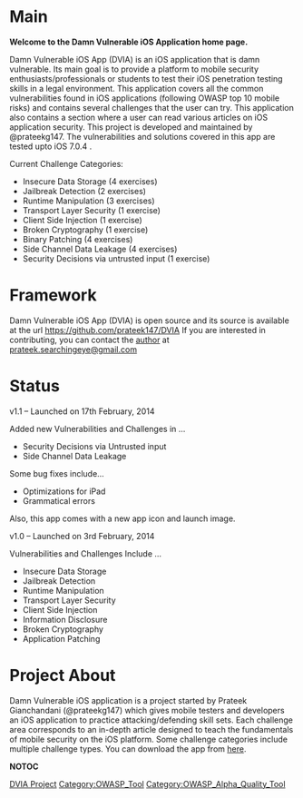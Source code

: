 # Main

<b>Welcome to the Damn Vulnerable iOS Application home page.</b>

Damn Vulnerable iOS App (DVIA) is an iOS application that is damn
vulnerable. Its main goal is to provide a platform to mobile security
enthusiasts/professionals or students to test their iOS penetration
testing skills in a legal environment. This application covers all the
common vulnerabilities found in iOS applications (following OWASP top 10
mobile risks) and contains several challenges that the user can try.
This application also contains a section where a user can read various
articles on iOS application security. This project is developed and
maintained by @prateekg147. The vulnerabilities and solutions covered in
this app are tested upto iOS 7.0.4 .

Current Challenge Categories:

  - Insecure Data Storage (4 exercises)
  - Jailbreak Detection (2 exercises)
  - Runtime Manipulation (3 exercises)
  - Transport Layer Security (1 exercise)
  - Client Side Injection (1 exercise)
  - Broken Cryptography (1 exercise)
  - Binary Patching (4 exercises)
  - Side Channel Data Leakage (4 exercises)
  - Security Decisions via untrusted input (1 exercise)

# Framework

Damn Vulnerable iOS App (DVIA) is open source and its source is
available at the url <https://github.com/prateek147/DVIA> If you are
interested in contributing, you can contact the
[author](http://highaltitudehacks.com) at prateek.searchingeye@gmail.com

# Status

v1.1 – Launched on 17th February, 2014

Added new Vulnerabilities and Challenges in …

  - Security Decisions via Untrusted input
  - Side Channel Data Leakage

Some bug fixes include…

  - Optimizations for iPad
  - Grammatical errors

Also, this app comes with a new app icon and launch image.

v1.0 – Launched on 3rd February, 2014

Vulnerabilities and Challenges Include …

  - Insecure Data Storage
  - Jailbreak Detection
  - Runtime Manipulation
  - Transport Layer Security
  - Client Side Injection
  - Information Disclosure
  - Broken Cryptography
  - Application Patching

# Project About

Damn Vulnerable iOS application is a project started by Prateek
Gianchandani (@prateekg147) which gives mobile testers and developers an
iOS application to practice attacking/defending skill sets. Each
challenge area corresponds to an in-depth article designed to teach the
fundamentals of mobile security on the iOS platform. Some challenge
categories include multiple challenge types. You can download the app
from [here](http://www.damnvulnerableiosapp.com/security).


__NOTOC__ <headertabs />

[DVIA Project](Category:OWASP_Project "wikilink")
[Category:OWASP_Tool](Category:OWASP_Tool "wikilink")
[Category:OWASP_Alpha_Quality_Tool](Category:OWASP_Alpha_Quality_Tool "wikilink")